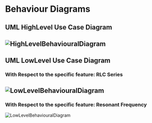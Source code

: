 # Behaviour Diagrams

## UML HighLevel Use Case Diagram
![HighLevelBehaviouralDiagram](https://github.com/ar4240/ImpCalc/blob/main/2_Architecture/behavioural%20Diagrams/USECASE_HL.jpg)
----
## UML LowLevel Use Case Diagram
### With Respect to the specific feature: RLC Series
![LowLevelBehaviouralDiagram](https://github.com/ar4240/ImpCalc/blob/main/2_Architecture/behavioural%20Diagrams/USECASE_LL.JPG)
----
### With Respect to the specific feature: Resonant Frequency
![LowLevelBehaviouralDiagram](https://github.com/ar4240/ImpCalc/blob/main/2_Architecture/behavioural%20Diagrams/Sequence_LL.jpg)
